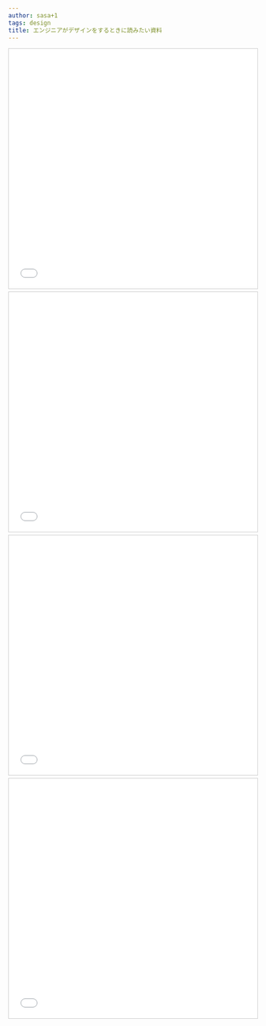 ```yaml
---
author: sasa+1
tags: design
title: エンジニアがデザインをするときに読みたい資料
---
```

<script async class="speakerdeck-embed" data-id="508b975236b3f8000201a95e" data-ratio="1.41436464088398" src="//speakerdeck.com/assets/embed.js"></script>

<script async class="speakerdeck-embed" data-id="57019640704d0130463812313d1c9482" data-ratio="1.33333333333333" src="//speakerdeck.com/assets/embed.js"></script>

<iframe src="//www.slideshare.net/slideshow/embed_code/key/7PVwmaDSNY5GFG" width="595" height="485" frameborder="0" marginwidth="0" marginheight="0" scrolling="no" style="border:1px solid #CCC; border-width:1px; margin-bottom:5px; max-width: 100%;" allowfullscreen></iframe>

<iframe src="//www.slideshare.net/slideshow/embed_code/key/3xv0MlpuRCMAiA" width="595" height="485" frameborder="0" marginwidth="0" marginheight="0" scrolling="no" style="border:1px solid #CCC; border-width:1px; margin-bottom:5px; max-width: 100%;" allowfullscreen></iframe>

<iframe src="//www.slideshare.net/slideshow/embed_code/key/J7p7CDFPbc9PR3" width="595" height="485" frameborder="0" marginwidth="0" marginheight="0" scrolling="no" style="border:1px solid #CCC; border-width:1px; margin-bottom:5px; max-width: 100%;" allowfullscreen></iframe>

<iframe src="//www.slideshare.net/slideshow/embed_code/key/E94alE9IP6ZUev" width="595" height="485" frameborder="0" marginwidth="0" marginheight="0" scrolling="no" style="border:1px solid #CCC; border-width:1px; margin-bottom:5px; max-width: 100%;" allowfullscreen></iframe>
